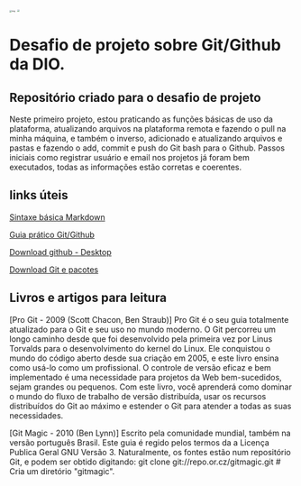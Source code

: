 <img src="https://hermes.digitalinnovation.one/companies/0018735d-ee63-4064-bc29-55a2ef0f0ff0.png" alt="img" style="zoom: 25%;" />

<img src="C:\DIO\Desafio-de-projeto-GIT-GITHUB\DIO-desafio-github-primeiro-repositorio\imagens projeto\LOGO-DIO-COLOR.png" style="zoom:25%;" />







# Desafio de projeto sobre Git/Github da DIO.



## Repositório criado para o desafio de projeto



Neste primeiro projeto, estou praticando as funções básicas de uso da plataforma, atualizando arquivos na plataforma remota e fazendo o pull na minha máquina, e também o inverso, adicionado e atualizando arquivos e pastas e fazendo o add, commit e push do Git bash para o Github. Passos iniciais como registrar usuário e email nos projetos já foram bem executados, todas as informações estão corretas e coerentes. 



## links úteis

[Sintaxe básica Markdown](https://www.markdownguide.org/)

[Guia prático Git/Github](https://rogerdudler.github.io/git-guide/index.pt_BR.html)

[Download github - Desktop](https://desktop.github.com/)

[Download Git e pacotes](https://git-scm.com/downloads)


## Livros e artigos para leitura

[Pro Git - 2009 (Scott Chacon, Ben Straub)]
Pro Git é o seu guia totalmente atualizado para o Git e seu uso no mundo moderno. O Git percorreu um longo caminho desde que foi desenvolvido pela primeira vez por Linus Torvalds para o desenvolvimento do kernel do Linux. Ele conquistou o mundo do código aberto desde sua criação em 2005, e este livro ensina como usá-lo como um profissional.
O controle de versão eficaz e bem implementado é uma necessidade para projetos da Web bem-sucedidos, sejam grandes ou pequenos. Com este livro, você aprenderá como dominar o mundo do fluxo de trabalho de versão distribuída, usar os recursos distribuídos do Git ao máximo e estender o Git para atender a todas as suas necessidades.

[Git Magic - 2010 (Ben Lynn)]
Escrito pela comunidade mundial, também na versão português Brasil.
Este guia é regido pelos termos da a Licença Publica Geral GNU Versão 3. Naturalmente, os fontes estão num repositório Git, e podem ser obtido digitando:
git clone git://repo.or.cz/gitmagic.git    # Cria um diretório "gitmagic".
